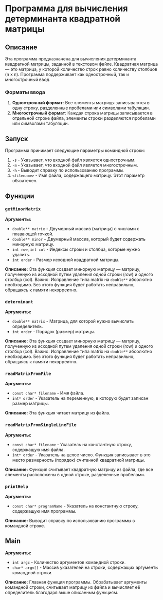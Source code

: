 # Программа для вычисления детерминанта квадратной матрицы

## Описание
Эта программа предназначена для вычисления детерминанта квадратной матрицы, заданной в текстовом файле. Квадратная матрица — это матрица, у которой количество строк равно количеству столбцов (n x n). Программа поддерживает как однострочный, так и многострочный ввод.

### Форматы ввода
1. **Однострочный формат**: Все элементы матрицы записываются в одну строку, разделенные пробелами или символами табуляции.
2. **Многострочный формат**: Каждая строка матрицы записывается в отдельной строке файла, элементы строки разделяются пробелами или символами табуляции.

## Запуск
Программа принимает следующие параметры командной строки:
1. `-s` - Указывает, что входной файл является однострочным.
2. `-m` - Указывает, что входной файл является многострочным.
3. `-h` - Выводит справку по использованию программы.
4. `<filename>` - Имя файла, содержащего матрицу. Этот параметр обязателен.

## Функции

### `getMinorMatrix`
**Аргументы:**
- `double** matrix` - Двумерный массив (матрица) с числами с плавающей точкой.
- `double** minor` - Двумерный массив, который будет содержать минорную матрицу.
- `int row`, `int col` - Индексы строки и столбца, которые нужно удалить.
- `int order` - Размер исходной квадратной матрицы.

**Описание:**
Эта функция создает минорную матрицу — матрицу, полученную из исходной путем удаления одной строки (row) и одного столбца (col). Важно: Исправление типа matrix на `double**` абсолютно необходимо. Без этого функция будет работать неправильно, обращаясь к памяти некорректно.

### `determinant`
**Аргументы:**
- `double** matrix` - Матрица, для которой нужно вычислить определитель.
- `int order` - Порядок (размер) матрицы.

**Описание:**
Эта функция создает минорную матрицу — матрицу, полученную из исходной путем удаления одной строки (row) и одного столбца (col). Важно: Исправление типа matrix на `double**` абсолютно необходимо. Без этого функция будет работать неправильно, обращаясь к памяти некорректно.

### `readMatrixFromFile`
**Аргументы:**
- `const char* filename` - Имя файла.
- `int* order` - Указатель на переменную, в которую будет записан размер матрицы.

**Описание:**
Эта функция читает матрицу из файла.

### `readMatrixFromSingleLineFile`
**Аргументы:**
- `const char* filename` - Указатель на константную строку, содержащую имя файла.
- `int* order` - Указатель на целое число. Функция записывает в это место размерность (порядок) считанной квадратной матрицы.

**Описание:**
Функция считывает квадратную матрицу из файла, где все элементы расположены в одной строке, разделенные пробелами.

### `printHelp`
**Аргументы:**
- `const char* programName` - Указатель на константную строку, содержащую имя программы.

**Описание:**
Выводит справку по использованию программы в командной строке.

## Main
**Аргументы:**
- `int argc` - Количество аргументов командной строки.
- `char* argv[]` - Массив указателей на строки, содержащих аргументы командной строки.

**Описание:**
Главная функция программы. Обрабатывает аргументы командной строки, считывает матрицу из файла и вычисляет её определитель благодаря выше описанным функциям.
